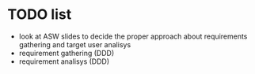 # TODO list
- look at ASW slides to decide the proper approach about requirements gathering and target user analisys
- requirement gathering (DDD)
- requirement analisys (DDD)
